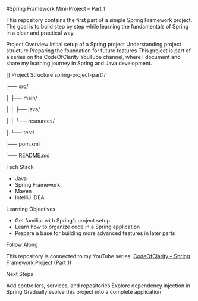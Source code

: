 #Spring Framework Mini-Project – Part 1

This repository contains the first part of a simple Spring Framework project. The goal is to build step by step while learning the fundamentals of Spring in a clear and practical way.

Project Overview
Initial setup of a Spring project
Understanding project structure
Preparing the foundation for future features
This project is part of a series on the CodeOfClarity YouTube channel, where I document and share my learning journey in Spring and Java development.

[] Project Structure
spring-project-part1/

├── src/

│   ├── main/

│   │   ├── java/

│   │   └── resources/

│   └── test/

├── pom.xml

└── README.md

Tech Stack

- Java
- Spring Framework
- Maven
- IntelliJ IDEA

Learning Objectives

- Get familiar with Spring’s project setup
- Learn how to organize code in a Spring application
- Prepare a base for building more advanced features in later parts

Follow Along

This repository is connected to my YouTube series:
[CodeOfClarity – Spring Framework Project (Part 1)]([url](https://youtu.be/POvGe-9S1DY))

Next Steps

Add controllers, services, and repositories
Explore dependency injection in Spring
Gradually evolve this project into a complete application
